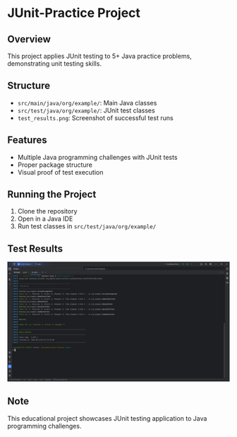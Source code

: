# JUnit-Practice Project

## Overview
This project applies JUnit testing to 5+ Java practice problems, demonstrating unit testing skills.

## Structure
- `src/main/java/org/example/`: Main Java classes
- `src/test/java/org/example/`: JUnit test classes
- `test_results.png`: Screenshot of successful test runs

## Features
- Multiple Java programming challenges with JUnit tests
- Proper package structure
- Visual proof of test execution

## Running the Project
1. Clone the repository
2. Open in a Java IDE
3. Run test classes in `src/test/java/org/example/`

## Test Results
![Test Results](test_screenshots.png)

## Note
This educational project showcases JUnit testing application to Java programming challenges.



